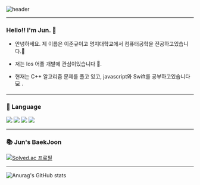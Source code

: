 ![header](https://capsule-render.vercel.app/api?type=rect&color=151515&height=260&section=header&text=Jun&nbsp;💻%20&font=dadada&textBg=9f9f9f&fontSize=130&fontColor=FFFFFF&animation=fadeIn)

---

### Hello!! I'm Jun. 👋

- 안녕하세요. 제 이름은 이준규이고 명지대학교에서 컴퓨터공학을 전공하고있습니다.🏫

- 저는 Ios 어플 개발에 관심이있습니다 🍎.

- 현재는 C++ 알고리즘 문제를 풀고 있고, javascript와 Swift를 공부하고있습니다 💻 .



---

### 📝 Language

<img src="https://img.shields.io/badge/C-A8B9CC?style=flat-square&logo=c&logoColor=white"/> <img src="https://img.shields.io/badge/C++-00599C?style=flat-square&logo=cplusplus&logoColor=white"/> <img src="https://img.shields.io/badge/Swift-F05138?style=flat-square&logo=swift&logoColor=white"/> <img src="https://img.shields.io/badge/javascript-F7DF1E?style=flat-square&logo=javascript&logoColor=white"/>

---

### 📚 Jun's BaekJoon

[![Solved.ac 프로필](http://mazassumnida.wtf/api/v2/generate_badge?boj=JunnKyuu22)](https://solved.ac/JunnKyuu22)

---

![Anurag's GitHub stats](https://github-readme-stats.vercel.app/api?username=JunnKyuu&show_icons=true&theme=dark)
